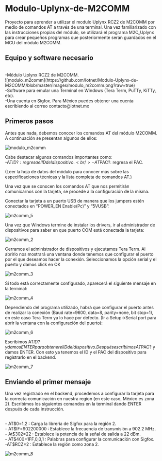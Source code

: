 # Modulo-Uplynx-de-M2COMM #
Proyecto para aprender a utilizar el modulo Uplynx RCZ2 de M2COMM por medio de comandos AT a través de una terminal. Una vez familiarizado con las instrucciones propias del módulo, se utilizará el programa M2C_Uplynx para crear pequeños programas que posteriormente serán guardados en el MCU del módulo M2COMM. 

## Equipo y software necesario ##
<br />
-Módulo Uplynx RCZ2 de M2COMM.
<br />
![modulo_m2comm](https://github.com/Iotnet/Modulo-Uplynx-de-M2COMM/blob/master/images/modulo_m2comm.png?raw=true)
<br />
-Software para emular una Terminal en Windows (Tera Term, PuTTy, KiTTy, etc).
<br />
-Una cuenta en Sigfox. Para México puedes obtener una cuenta escribiendo al correo contacto@iotnet.mx

## Primeros pasos ## 
Antes que nada, debemos conocer los comandos AT del módulo M2COMM. A continuación se presentan algunos de ellos:

![modulo_m2comm](https://github.com/Iotnet/Modulo-Uplynx-de-M2COMM/blob/master/images/comandos1.png?raw=true)

Cabe destacar algunos comandos importantes como:
<br />
-AT$ID?: regresa el ID del dispositivo.
<br />
-AT$PAC?: regresa el PAC.

(Leer la hoja de datos del módulo para conocer más sobre las especificaciones técnicas y la lista completa de comandos AT.)


Una vez que se conocen los comandos AT que nos permitirán comunicarnos con la tarjeta, se procede a la configuración de la misma.

Conectar la tarjeta a un puerto USB de manera que los jumpers estén conectados en “POWER_EN Enable(Pc)” y “5VUSB”:

![m2comm_5](https://github.com/Iotnet/Modulo-Uplynx-de-M2COMM/blob/master/images/m2comm_5.jpg?raw=true)

Una vez que Windows termine de instalar los drivers, ir al administrador de dispositivos para saber en que puerto COM está conectada la tarjeta:

![m2comm_2](https://github.com/Iotnet/Modulo-Uplynx-de-M2COMM/blob/master/images/m2comm_2.png?raw=true)

Cerramos el administrador de dispositivos y ejecutamos Tera Term. Al abrirlo nos mostrará una ventana donde tenemos que configurar el puerto por el que deseamos hacer la conexión. Seleccionamos la opción serial y el puerto y damos click en OK

![m2comm_3](https://github.com/Iotnet/Modulo-Uplynx-de-M2COMM/blob/master/images/m2comm_3.png?raw=true)

Si todo está correctamente configurado, aparecerá el siguiente mensaje en la terminal:

![m2comm_4](https://github.com/Iotnet/Modulo-Uplynx-de-M2COMM/blob/master/images/m2comm_4.png?raw=true)

Dependiendo del programa utilizado, habrá que configurar el puerto antes de realizar la conexión (Baud rate=9600, data=8, parity=none, bit stop=1), en este caso Tera Term ya lo hace por defecto. (Ir a Setup->Serial port para abrir la ventana con la configuración del puerto):

![m2comm_6](https://github.com/Iotnet/Modulo-Uplynx-de-M2COMM/blob/master/images/m2comm_6.png?raw=true)

Escribimos AT$ID? y damos ENTER para obtener el ID del dispositivo. Después escribimos AT$PAC? y damos ENTER. Con esto ya tenemos el ID y el PAC del dispositivo para registrarlo en el backend.

![m2comm_7](https://github.com/Iotnet/Modulo-Uplynx-de-M2COMM/blob/master/images/m2comm_7.png?raw=true)

## Enviando el primer mensaje ##

Una vez registrado en el backend, procedemos a configurar la tarjeta para la correcta comunicación en nuestra region (en este caso, México es zona 2). Escribimos los siguientes comandos en la terminal dando ENTER después de cada instrucción. 

<br />
- AT$0=1,2 : Carga la librería de Sigfox para la región 2.
<br />
- AT$IF=902200000 : Establece la frecuencia de transmisión a 902.2 MHz.
<br />
- At$302=22 : Establece la potencia de la señal de salida a 22 dBm.
<br />
- AT$400=1FF,0,0,1 : Palabras para configurar la comunicación con Sigfox.
<br />
-AT$RCZ=2 : Establece la región como zona 2.

![m2comm_8](https://github.com/Iotnet/Modulo-Uplynx-de-M2COMM/blob/master/images/m2comm_8.png?raw=true)
